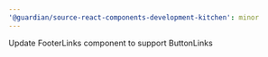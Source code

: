 ```yaml
---
'@guardian/source-react-components-development-kitchen': minor
---
```


Update FooterLinks component to support ButtonLinks
